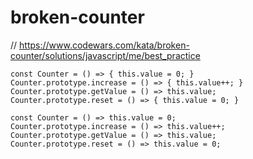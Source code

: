 # broken-counter
// https://www.codewars.com/kata/broken-counter/solutions/javascript/me/best_practice


```
const Counter = () => { this.value = 0; }
Counter.prototype.increase = () => { this.value++; }
Counter.prototype.getValue = () => this.value;
Counter.prototype.reset = () => { this.value = 0; }
```

```
const Counter = () => this.value = 0;
Counter.prototype.increase = () => this.value++;
Counter.prototype.getValue = () => this.value;
Counter.prototype.reset = () => this.value = 0;
```
